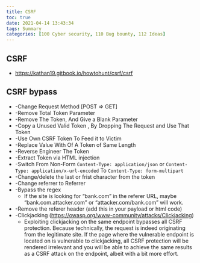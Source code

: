 ```yaml
---
title: CSRF
toc: true
date: 2021-04-14 13:43:34
tags: Summary
categories: [100 Cyber security, 110 Bug bounty, 112 Ideas]
---
```


## CSRF

* https://kathan19.gitbook.io/howtohunt/csrf/csrf

## CSRF bypass

* -Change Request Method [POST => GET]
* -Remove Total Token Parameter
* -Remove The Token, And Give a Blank Parameter
* -Copy a Unused Valid Token , By Dropping The Request and Use That Token
* -Use Own CSRF Token To Feed it to Victim
* -Replace Value With Of A Token of Same Length
* -Reverse Engineer The Token
* -Extract Token via HTML injection
* -Switch From Non-Form `Content-Type: application/json` or `Content-Type: application/x-url-encoded` To `Content-Type: form-multipart`
* -Change/delete the last or frist character from the token
* -Change referrer to Referrer
* -Bypass the regex
  * If the site is looking for “bank.com” in the referer URL, maybe “bank.com.attacker.com” or “attacker.com/bank.com” will work.
* -Remove the referer header (add this <meta name=”referrer” content=”no-referrer”> in your payload or html code)
* -Clickjacking (https://owasp.org/www-community/attacks/Clickjacking)
  * Exploiting clickjacking on the same endpoint bypasses all CSRF protection. Because technically, the request is indeed originating from the legitimate site. If the page where the vulnerable endpoint is located on is vulnerable to clickjacking, all CSRF protection will be rendered irrelevant and you will be able to achieve the same results as a CSRF   attack on the endpoint, albeit with a bit more effort.
